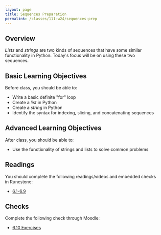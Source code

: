 ```yaml
---
layout: page
title: Sequences Preparation
permalink: /classes/111-w24/sequences-prep
---
```


## Overview
*Lists* and *strings* are two kinds of sequences that have some similar functionality in Python.
Today's focus will be on using these two sequences.

## Basic Learning Objectives
Before class, you should be able to:
* Write a basic definite "for" loop
* Create a *list* in Python
* Create a *string* in Python
* Identify the syntax for indexing, slicing, and concatenating sequences 

## Advanced Learning Objectives
After class, you should be able to:
* Use the functionality of strings and lists to solve common problems

## Readings
You should complete the following readings/videos and embedded checks in Runestone:
* [6.1-6.9](https://moodle.carleton.edu/mod/lti/view.php?id=905590)

## Checks
Complete the following check through Moodle:
* [6.10 Exercises](https://moodle.carleton.edu/mod/lti/view.php?id=905590)